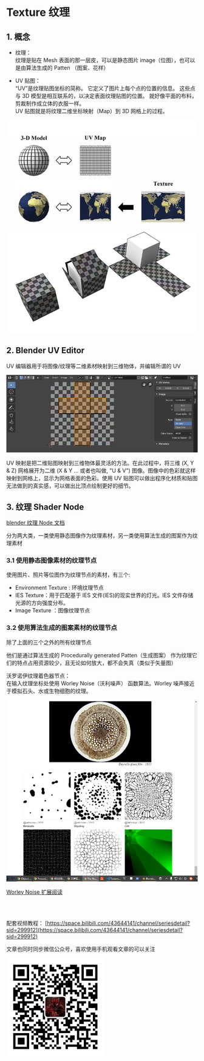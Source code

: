 # Texture 纹理

## 1. 概念

- 纹理：  
   纹理是贴在 Mesh 表面的那一层皮，可以是静态图片 image（位图），也可以是由算法生成的 Patten （图案、花样）

- UV 贴图：  
   “UV”是纹理贴图坐标的简称。 它定义了图片上每个点的位置的信息。 这些点与 3D 模型是相互联系的，以决定表面纹理贴图的位置。 就好像平面的布料，剪裁制作成立体的衣服一样。  
   UV 贴图就是将纹理二维坐标映射（Map）到 3D 网格上的过程。

![](../../imgs/main-qimg-c39496a5e25ad97dcb5ca16cfc0dd909.jfif)

## 2. Blender UV Editor

UV 编辑器用于将图像/纹理等二维素材映射到三维物体，并编辑所谓的 UV

![](../../imgs/editors_uv_introduction_main.png)

UV 映射是把二维贴图映射到三维物体最灵活的方法。在此过程中，将三维 (X, Y & Z) 网格展开为二维 (X & Y ... 或者也叫做, "U & V") 图像。图像中的色彩就这样映射到网格上，显示为网格表面的色彩。使用 UV 贴图可以做出程序化材质和贴图无法做到的真实感，可以做出比顶点绘制更好的细节。

## 3. 纹理 Shader Node

[blender 纹理 Node 文档](https://docs.blender.org/manual/zh-hans/3.0/render/shader_nodes/textures/image.html)

分为两大类，一类使用静态图像作为纹理素材，另一类使用算法生成的图案作为纹理素材

### 3.1 使用静态图像素材的纹理节点

使用图片、照片等位图作为纹理节点的素材，有三个:

- Environment Texture : 环境纹理节点
- IES Texture：用于匹配基于 IES 文件(IES)的现实世界的灯光。IES 文件存储光源的方向强度分布。
- Image Texture ：图像纹理节点

### 3.2 使用算法生成的图案素材的纹理节点

除了上面的三个之外的所有纹理节点

他们是通过算法生成的 Procedurally generated Patten（生成图案） 作为纹理它们的特点占用资源较少，且无论如何放大，都不会失真（类似于矢量图）

沃罗诺伊纹理着色器节点：  
在输入纹理坐标处使用 Worley Noise（沃利噪声） 函数算法。Worley 噪声接近于模拟石头、水或生物细胞的纹理。

![](../../imgs/worleyNosie.png)

[Worley Noise 扩展阅读](https://thebookofshaders.com/12/?lan=ch)

</br>
</hr>
</br>

配套视频教程：
[https://space.bilibili.com/43644141/channel/seriesdetail?sid=299912](https://space.bilibili.com/43644141/channel/seriesdetail?sid=299912)

文章也同时同步微信公众号，喜欢使用手机观看文章的可以关注

![](../../imgs/微信公众号二维码.jpg)

